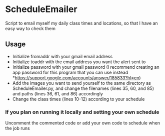# ScheduleEmailer
Script to email myself my daily class times and locations, so that I have an easy way to check them

## Usage
* Initialize fromaddr with your gmail email address
* Initialize toaddr with the email address you want the alert sent to
* Initialize password with your gmail password (I recommend creating an app password for this program that you can use instead *<https://support.google.com/accounts/answer/185833?hl=en>)
* Add the images you want to send yourself to the same directory as ScheduleEmailer.py, and change the filenames (lines 35, 60, and 85) and paths (lines 36, 61, and 86) accordingly
* Change the class times (lines 10-12) according to your schedule

### If you plan on running it locally and setting your own schedule
Uncomment the commented code or add your own code to schedule when the job runs

